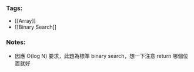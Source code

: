 ### Tags:
- [[Array]]
- [[Binary Search]]
### Notes:
- 因應 O(log N) 要求，此題為標準 binary search，想一下注意 return 哪個位置就好

